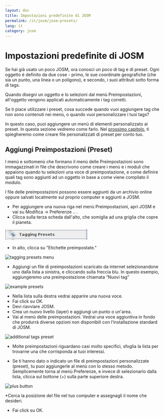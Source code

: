 ```yaml
---
layout: doc
title: Impostazioni predefinite di JOSM
permalink: /it/josm/josm-presets/
lang: it
category: josm
---
```


Impostazioni predefinite di JOSM
============


Se hai già usato un poco JOSM, ora conosci un poco di tag e di preset. Ogni oggetto è definito da due cose - primo, le sue coordinate geografiche (che sia un punto, una linea o un poligono), e secondo, i suoi attributi sotto forma di tags.  

Quando disegni un oggetto e lo selezioni dal menù Preimpostazioni, all'oggetto vengono applicati automaticamente i tag corretti.  

Se ti piace utilizzare i preset, cosa succede quando vuoi aggiungere tag che non sono contenuti nei menù, o quando vuoi personalizzare i tuoi tags?  

In questo caso, puoi aggiungere un menù di elementi personalizzato ai preset. In questa sezione vedremo come farlo. Nel [prossimo capitolo](/it/josm/creating-presets), ti spiegheremo come creare file personalizzati di preset per conto tuo.  


Aggiungi Preimpostazioni (Preset)
-----------

I menù e sottomenù che formano il menù delle Preimpostazioni sono immagazzinati in file che descrivono come creare i menù e i moduli che appaiono quando tu selezioni una voce di preimpostazione, e come definire quali tag sono aggiunti ad un oggetto in base a come viene compilato il modulo.  

I file delle preimpostazioni possono essere aggiunti da un archivio online oppure salvati localmente sul proprio computer e aggiunti a JOSM.  

* Per aggiungere una nuova riga nel menù Preimpostazioni, apri JOSM e vai su Modifica -> Preferenze .. .  
* Clicca sulla terza scheda dall'alto, che somiglia ad una griglia che copre il pianeta.  

![tagging presets tab][]

* In  alto, clicca su "Etichette preimpostate."  

![tagging presets menu][]

* Aggiungi un file di preimpostazioni scaricato da internet selezionandone uno dalla lista a 	sinistra, e cliccando sulla freccia blu. In questo esempio, aggiungeremo una preimpostazione chiamata “Nuovi tag”  

![example presets][]

* Nella lista sulla destra vedrai apparire una nuova voce.  
* Fai click su OK.  
* Devi riavviare JOSM.  
* Crea un nuovo livello (layer) e aggiungi un punto o un'area.  
* Vai al menù delle preimpostazioni. Vedrai una voce aggiuntiva in fondo che produrrà diverse opzioni non disponibili con l’installazione standard di JOSM.  

![additional tags preset][]

* Molte preimpostazioni riguardano casi molto specifici, sfoglia la lista per trovarne una che corrisponda ai tuoi interessi.  

* Se ti hanno dato o indicato un file di preimpostazioni personalizzate (preset), tu puoi aggiungerle al menù con lo stesso metodo. Semplicemente torna al menù Preferenze, e invece di selezionarlo dalla lista, clicca sul bottone (+) sulla parte superiore destra.  

![plus button][]

*Cerca la posizione del file nel tuo computer e assegnagli il nome che desideri.  
* Fai click su OK.  


[tagging presets tab]: /images/josm/tagging-presets-tab.png
[tagging presets menu]: /images/josm/tagging-presets-menu.png
[example presets]: /images/josm/example-presets2.png
[additional tags preset]: /images/josm/new-tags-preset.png
[plus button]: /images/josm/plus-button.png

